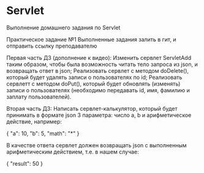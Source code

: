 # Servlet
Выполнение домашнего задания по Servlet

Практическое задание №1
Выполненные задания залить в гит, и отправить ссылку преподавателю

Первая часть ДЗ (дополнение к видео):
Изменить сервлет ServletAdd таким образом, чтобы была возможность читать тело запроса из json, и возвращать ответ в json;
Реализовать сервлет с методом doDelete(), который будет удалять записи о пользователях по id;
Реализовать сервлетт с методом doPut(), который будет обновлять (изменять) записи о пользователях (необходимо передавать id, имя, фамилию и заплату пользователей).

Вторая часть ДЗ:
Написать сервлет-калькулятор, который будет принимать в формате json 3 параметра: число а, b и арифметическое действие, например:

{
    "a": 10,
    "b": 5,
    "math": "*"
}

В качестве ответа сервлет должен возвращать json с выполненным арифметическим действием, т.е. в нашем случае:

{
    "result":  50
}
